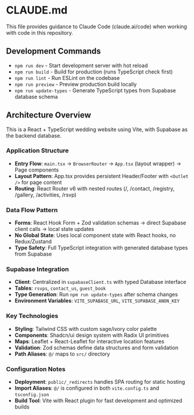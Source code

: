 # CLAUDE.md

This file provides guidance to Claude Code (claude.ai/code) when working with code in this repository.

## Development Commands

- `npm run dev` - Start development server with hot reload
- `npm run build` - Build for production (runs TypeScript check first)
- `npm run lint` - Run ESLint on the codebase
- `npm run preview` - Preview production build locally
- `npm run update-types` - Generate TypeScript types from Supabase database schema

## Architecture Overview

This is a React + TypeScript wedding website using Vite, with Supabase as the backend database.

### Application Structure
- **Entry Flow**: `main.tsx` → `BrowserRouter` → `App.tsx` (layout wrapper) → Page components
- **Layout Pattern**: App.tsx provides persistent Header/Footer with `<Outlet />` for page content
- **Routing**: React Router v6 with nested routes (/, /contact, /registry, /gallery, /activities, /rsvp)

### Data Flow Pattern
- **Forms**: React Hook Form + Zod validation schemas → direct Supabase client calls → local state updates
- **No Global State**: Uses local component state with React hooks, no Redux/Zustand
- **Type Safety**: Full TypeScript integration with generated database types from Supabase

### Supabase Integration
- **Client**: Centralized in `supabaseClient.ts` with typed Database interface
- **Tables**: `rsvps`, `contact_us`, `guest_book`
- **Type Generation**: Run `npm run update-types` after schema changes
- **Environment Variables**: `VITE_SUPABASE_URL`, `VITE_SUPABASE_ANON_KEY`

### Key Technologies
- **Styling**: Tailwind CSS with custom sage/ivory color palette
- **Components**: Shadcn/ui design system with Radix UI primitives
- **Maps**: Leaflet + React-Leaflet for interactive location features
- **Validation**: Zod schemas define data structures and form validation
- **Path Aliases**: `@/` maps to `src/` directory

### Configuration Notes
- **Deployment**: `public/_redirects` handles SPA routing for static hosting
- **Import Aliases**: `@/` is configured in both `vite.config.ts` and `tsconfig.json`
- **Build Tool**: Vite with React plugin for fast development and optimized builds